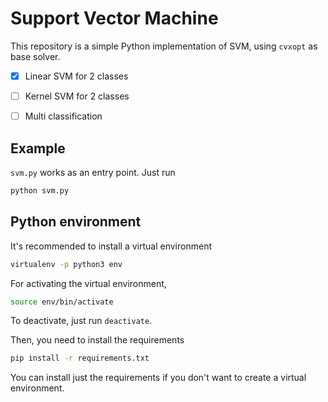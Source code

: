 # Support Vector Machine

This repository is a simple Python implementation of SVM, using `cvxopt`
as base solver.

- [x] Linear SVM for 2 classes
- [ ] Kernel SVM for 2 classes
- [ ] Multi classification


## Example

`svm.py` works as an entry point. Just run

```bash
python svm.py
```


## Python environment

It's recommended to install a virtual environment

```bash
virtualenv -p python3 env
```

For activating the virtual environment,

```bash
source env/bin/activate
```

To deactivate, just run ```deactivate```.

Then, you need to install the requirements

```bash
pip install -r requirements.txt
```

You can install just the requirements if you don't want to create a
virtual environment.
